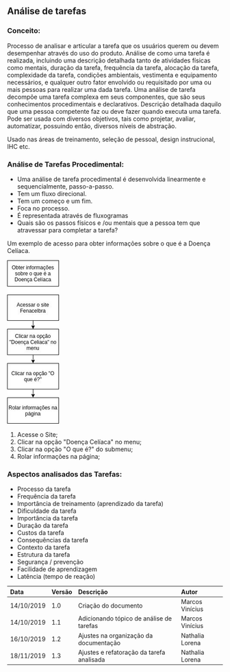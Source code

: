 ## Análise de tarefas

### Conceito:
Processo de analisar e articular a tarefa que os usuários querem ou devem desempenhar através do uso do produto.
Análise de como uma tarefa é realizada, incluindo uma descrição detalhada tanto de atividades físicas como mentais, duração da tarefa, frequência da tarefa, alocação da tarefa, complexidade da tarefa, condições ambientais, vestimenta e equipamento necessários, e qualquer outro fator envolvido ou requisitado por uma ou mais pessoas para realizar uma dada tarefa.
Uma análise de tarefa decompõe uma tarefa complexa em seus componentes, que são seus conhecimentos procedimentais e declarativos.
Descrição detalhada daquilo que uma pessoa competente faz ou deve fazer quando executa uma tarefa.
Pode ser usada com diversos objetivos, tais como projetar, avaliar, automatizar, possuindo então, diversos níveis de abstração.

Usado nas áreas de treinamento, seleção de pessoal, design instrucional, IHC etc.

### Análise de Tarefas Procedimental:

- Uma análise de tarefa procedimental é desenvolvida linearmente e sequencialmente, passo-a-passo.
- Tem um fluxo direcional.
- Tem um começo e um fim.
- Foca no processo.
- É representada através de fluxogramas
- Quais são os passos físicos e /ou mentais que a pessoa tem que atravessar para completar a tarefa?

Um exemplo de acesso para obter informações sobre o que é a Doença Celíaca.

![Fluxograma de acesso.](../assets/img/fluxo_acesso.jpeg)

1. Acesse o Site;
2. Clicar na opção "Doença Celíaca" no menu;
3. Clicar na opção "O que é?" do submenu;
4. Rolar informações na página;

### Aspectos analisados das Tarefas:

- Processo da tarefa
- Frequência da tarefa
- Importância de treinamento (aprendizado da tarefa)
- Dificuldade da tarefa
- Importância da tarefa
- Duração da tarefa
- Custos da tarefa
- Consequências da tarefa
- Contexto da tarefa
- Estrutura da tarefa
- Segurança / prevenção
- Facilidade de aprendizagem
- Latência (tempo de reação)


| Data       | Versão | Descrição                                           | Autor             |
| :--------- | :----- | :-------------------------------------------------- | :---------------- |
| 14/10/2019 | 1.0    | Criação do documento          | Marcos Vinícius   |
| 14/10/2019 | 1.1    | Adicionando tópico de análise de tarefas            | Marcos Vinícius   |
| 16/10/2019 | 1.2    | Ajustes na organização da documentação | Nathalia Lorena     |
| 18/11/2019 | 1.3    | Ajustes e refatoração da tarefa analisada | Nathalia Lorena     |